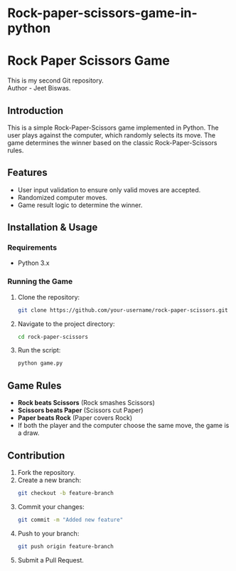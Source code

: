 # Rock-paper-scissors-game-in-python

# Rock Paper Scissors Game

This is my second Git repository.
<br>
Author - Jeet Biswas.

## Introduction
This is a simple Rock-Paper-Scissors game implemented in Python. The user plays against the computer, which randomly selects its move. The game determines the winner based on the classic Rock-Paper-Scissors rules.

## Features
- User input validation to ensure only valid moves are accepted.
- Randomized computer moves.
- Game result logic to determine the winner.

## Installation & Usage
### Requirements
- Python 3.x

### Running the Game
1. Clone the repository:
   ```sh
   git clone https://github.com/your-username/rock-paper-scissors.git
   ```
2. Navigate to the project directory:
   ```sh
   cd rock-paper-scissors
   ```
3. Run the script:
   ```sh
   python game.py
   ```

## Game Rules
- **Rock beats Scissors** (Rock smashes Scissors)
- **Scissors beats Paper** (Scissors cut Paper)
- **Paper beats Rock** (Paper covers Rock)
- If both the player and the computer choose the same move, the game is a draw.

## Contribution
1. Fork the repository.
2. Create a new branch:
   ```sh
   git checkout -b feature-branch
   ```
3. Commit your changes:
   ```sh
   git commit -m "Added new feature"
   ```
4. Push to your branch:
   ```sh
   git push origin feature-branch
   ```
5. Submit a Pull Request.



